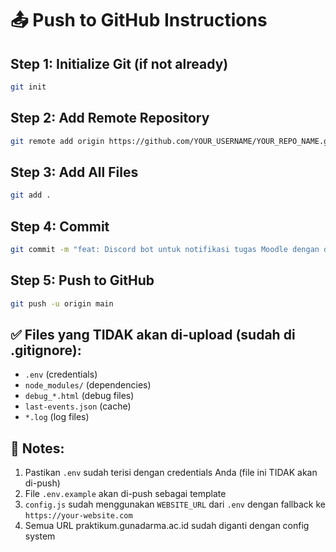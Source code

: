 # 📤 Push to GitHub Instructions

## Step 1: Initialize Git (if not already)
```bash
git init
```

## Step 2: Add Remote Repository
```bash
git remote add origin https://github.com/YOUR_USERNAME/YOUR_REPO_NAME.git
```

## Step 3: Add All Files
```bash
git add .
```

## Step 4: Commit
```bash
git commit -m "feat: Discord bot untuk notifikasi tugas Moodle dengan deadline extraction"
```

## Step 5: Push to GitHub
```bash
git push -u origin main
```

## ✅ Files yang TIDAK akan di-upload (sudah di .gitignore):
- `.env` (credentials)
- `node_modules/` (dependencies)
- `debug_*.html` (debug files)
- `last-events.json` (cache)
- `*.log` (log files)

## 📝 Notes:
1. Pastikan `.env` sudah terisi dengan credentials Anda (file ini TIDAK akan di-push)
2. File `.env.example` akan di-push sebagai template
3. `config.js` sudah menggunakan `WEBSITE_URL` dari `.env` dengan fallback ke `https://your-website.com`
4. Semua URL praktikum.gunadarma.ac.id sudah diganti dengan config system
